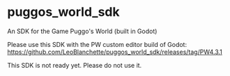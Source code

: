 # puggos_world_sdk
An SDK for the Game Puggo's World (built in Godot)

Please use this SDK with the PW custom editor build of Godot: https://github.com/LeoBlanchette/puggos_world_sdk/releases/tag/PW4.3.1

This SDK is not ready yet. Please do not use it. 
